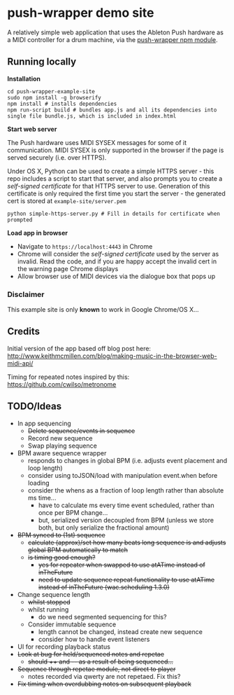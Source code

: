 # push-wrapper demo site

A relatively simple web application that uses the Ableton Push hardware as a MIDI controller for a drum machine, via the [push-wrapper npm module](https://www.npmjs.com/package/push-wrapper).

## Running locally

**Installation**

    cd push-wrapper-example-site
    sudo npm install -g browserify
    npm install # installs dependencies
    npm run-script build # bundles app.js and all its dependencies into single file bundle.js, which is included in index.html

**Start web server**

The Push hardware uses MIDI SYSEX messages for some of it communication. MIDI SYSEX is only supported in the browser if the page is served securely (i.e. over HTTPS).

Under OS X, Python can be used to create a simple HTTPS server - this repo includes a script to start that server, and also prompts you to create a *self-signed certificate* for that HTTPS server to use. Generation of this certificate is only required the first time you start the server - the generated cert is stored at `example-site/server.pem`

    python simple-https-server.py # Fill in details for certificate when prompted

**Load app in browser**

- Navigate to `https://localhost:4443` in Chrome
- Chrome will consider the *self-signed certificate* used by the server as invalid. Read the code, and if you are happy accept the invalid cert in the warning page Chrome displays
- Allow browser use of MIDI devices via the dialogue box that pops up

### Disclaimer

This example site is only **known** to work in Google Chrome/OS X...

## Credits

Initial version of the app based off blog post here: http://www.keithmcmillen.com/blog/making-music-in-the-browser-web-midi-api/

Timing for repeated notes inspired by this: https://github.com/cwilso/metronome

## TODO/Ideas

- In app sequencing
  - ~~Delete sequence/events in sequence~~
  - Record new sequence
  - Swap playing sequence
- BPM aware sequence wrapper
  - responds to changes in global BPM (i.e. adjusts event placement and loop length)
  - consider using toJSON/load with manipulation event.when before loading
  - consider the whens as a fraction of loop length rather than absolute ms time...
    - have to calculate ms every time event scheduled, rather than once per BPM change...
    - but, serialized version decoupled from BPM (unless we store both, but only serialize the fractional amount)
- ~~BPM synced to (1st) sequence~~
  - ~~calculate (approx)/set how many beats long sequence is and adjusts global BPM automatically to match~~
  - ~~is timing good enough?~~
    - ~~yes for repeater when swapped to use atATime instead of inTheFuture~~
    - ~~need to update sequence repeat functionality to use atATime instead of inTheFuture (wac.scheduling 1.3.0)~~
- Change sequence length
  - ~~whilst stopped~~
  - whilst running
    - do we need segmented sequencing for this?
  - Consider immutable sequence
    - length cannot be changed, instead create new sequence
    - consider how to handle event listeners
- UI for recording playback status
- ~~Look at bug for held/sequenced notes and repetae~~
  - ~~should ++ and -- as a result of being sequenced...~~
- ~~Sequence through repetae module, not direct to player~~
  - notes recorded via qwerty are not repetaed. Fix this?
- ~~Fix timing when overdubbing notes on subsequent playback~~
